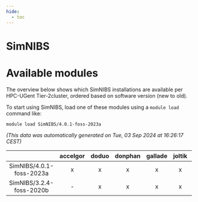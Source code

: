 ```yaml
---
hide:
  - toc
---
```


SimNIBS
=======

# Available modules


The overview below shows which SimNIBS installations are available per HPC-UGent Tier-2cluster, ordered based on software version (new to old).

To start using SimNIBS, load one of these modules using a `module load` command like:

```shell
module load SimNIBS/4.0.1-foss-2023a
```

*(This data was automatically generated on Tue, 03 Sep 2024 at 16:26:17 CEST)*  

| |accelgor|doduo|donphan|gallade|joltik|shinx|skitty|
| :---: | :---: | :---: | :---: | :---: | :---: | :---: | :---: |
|SimNIBS/4.0.1-foss-2023a|x|x|x|x|x|x|x|
|SimNIBS/3.2.4-foss-2020b|-|x|x|x|x|-|x|
